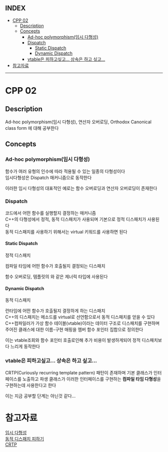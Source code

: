 ## INDEX

- [CPP 02](#cpp-02)
	- [Description](#description)
	- [Concepts](#concepts)
		- [Ad-hoc polymorphism(임시 다형성)](#ad-hoc-polymorphism임시-다형성)
		- [Dispatch](#dispatch)
			- [Static Dispatch](#static-dispatch)
			- [Dynamic Dispatch](#dynamic-dispatch)
		- [vtable은 피하고싶고... 상속은 하고 싶고...](#vtable은-피하고싶고-상속은-하고-싶고)
- [참고자료](#참고자료)

---
# CPP 02

## Description

Ad-hoc polymorphism(임시 다형성), 연산자 오버로딩, Orthodox Canonical class form 에 대해 공부한다   

## Concepts

### Ad-hoc polymorphism(임시 다형성)

함수가 여러 유형의 인수에 따라 적용될 수 있는 일종의 다형성이다     
임시다형성은 Dispatch 매커니즘으로 동작한다   

이러한 임시 다형성의 대표적인 예로는 함수 오버로딩과 연산자 오버로딩이 존재한다   

### Dispatch

코드에서 어떤 함수를 실행할지 결정하는 매커니즘    
C++의 다형성에서 정적, 동적 디스패치가 사용되며 기본으로 정적 디스패치가 사용된다   
동적 디스패치를 사용하기 위해서는 virtual 키워드를 사용하면 된다    

#### Static Dispatch

정적 디스패치    

컴파일 타임에 어떤 함수가 호출될지 결정되는 디스패치   

함수 오버로딩, 템플릿의 <T>와 같은 제너릭 타입에 사용된다   

#### Dynamic Dispatch

동적 디스패치     

런타임에 어떤 함수가 호출될지 결정하게 하는 디스패치   
C++의 디스패치는 메소드를 virtual로 선언함으로서 동적 디스패치를 얻을 수 있다   
C++컴파일러가 가상 함수 테이블(vtable)이라는 데이터 구조로 디스패치를 구현하며 주어진 클래스에 대한 이름-구현 매핑을 멤버 함수 포인터 집합으로 정의한다   

이는 vtable조회와 함수 포인터 호출로인해 추가 비용이 발생하게되어 정적 디스패치보다 느리게 동작한다   

### vtable은 피하고싶고... 상속은 하고 싶고...

CRTP(Curiously recurring template pattern) 패턴이 존재하며 기본 클래스가 인터페이스를 노출하고 파생 클래스가 이러한 인터페이스를 구현하는 **컴파일 타임 다형성**을 구현하는데 사용한다고 한다

이는 지금 공부할 단계는 아닌것 같다...

# 참고자료

[임시 다형성](https://en.wikipedia.org/wiki/Ad_hoc_polymorphism)   
[동적 디스패치 피하기](https://sveljko.github.io/cpp_nonvirtual_dyn_disp/)   
[CRTP](https://en.cppreference.com/w/cpp/language/crtp)
